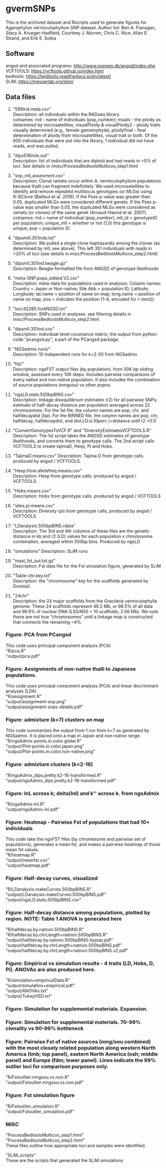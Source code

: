 # gvermSNPs

This is the archived dataset and Rscripts used to generate figures for Agarophyton vermiculophyllum SNP dataset. Author list: Ben A. Flanagan, Stacy A. Krueger-Hadfield, Courtney J. Murren, Chris C. Nice, Allan E. Strand, and Erik E. Sotka

## Software  
angsd and associated programs: http://www.popgen.dk/angsd/index.php  
VCFTOOLS: https://vcftools.github.io/index.html  
bedtools: https://bedtools.readthedocs.io/en/latest/  
SLiM: https://messerlab.org/slim/  

## Data files

1) "599ind.meta.csv"  
Description: all individuals within the RADseq library.  
colnames: ind - name of individuals (pop_number); msats	- the ploidy as determined by microsatellites; visualPloidy & visualPloidy2 - ploidy traits visually determined (e.g., female gametophyte); ploidyfinal - final determination of ploidy from microsatetllites, visual trait or both. Of the 600 individuals that were put into the library, 1 individual did not have reads, and was pulled. 

2) "dips516inds.out"  
Description: list of individuals that are diploid and had reads in >5% of loci. See details in /misc/ProcessBedtoolsMulticov_step1.html

3) "snp_mll_assesment.csv"  
Description: Clonal ramets occur within A. vermiculophyllum populations because thalli can fragment indefinitely. We used microsatellites to identify and remove repeated multilocus genotypes (or MLGs) using R::RClone (Bailleul et al. 2016). If the Psex p-value was greater than 0.05, duplicated MLGs were considered different genets. If the Psex p-value was smaller than 0.05, the duplicated MLGs were considered as ramets (or clones) of the same genet (Arnaud-Haond et al. 2007).  colnames: ind = name of individual (pop_number); mll_id = genotypeID per population; unique_mll = whether or not (1,0) this genotype is unique; pop = population ID

4) "dipsmill.351inds.txt"  
Description: We pulled a single clone haphazardly among the clones (as determined by mll; see above). This left 351 individuals with reads in >20% of loci (see details in misc/ProcessBedtoolsMulticov_step2.html)

5) "dipsmll.351ind.beagle.gz"  
Description: Beagle-formatted file from ANGSD of genotype likelihoods

6) "meta-SNP.pops_edited.V2.csv"  
Description: meta-data for populations used in analyses. Column names: Country = Japan or Non-native; Site Abb = population ID; Latitude; Longitude; lat.name = position of name on map; long.name = position of name on map; pos = indicates the position (1-4; encoded for r::text())

7) "loci.62285.forANGSD.txt"  
Description: SNPs used in analyses. see filtering details in misc/ProcessBedtoolsMulticov_step2.html

8) "dipsmll.351ind.cov"  
Description: individual-level covariance matrix; the output from python code "pcangsd.py", a part of the PCangsd package.

9) "NGSadmix.runs/"  
Description: 10 independent runs for k=2-20 from NGSadmix  

10) "fst/"  
Description: ngsFST output files (by population). from 50K bp sliding window, assessed every 10K steps. Includes pairwise comparisons of every native and non-native population. It also includes the combination of source populations (mngsou) vs other popns. 

11) "ngsLD.stats.500bpBINS.csv"    
Description: linkage disequilibrium estimates (r2) for all pairwise SNPs; estimate of half-decay distance per population averaged across 22 chromosomes. For the 1st file, the column names are pop, chr, and halfdecaydist (bp). For the BINNED file, the column names are pop, chr, halfdecay, halfdecaydist, and dist.LD.is.10perc (=distance until r2 <0.1)  

12) "ConvertGenotypesToVCF.R" and "DiversityEstimatesVCFTOOLS.R"  
Description: The 1st script takes the ANGSD estimates of genotype likelihoods, and converts them to genotype calls. The 2nd script calls VCFTOOLS to create tajimaD, Hexp, Pi and Hobs.

13) "TajimaD.means.csv" 
Description: Tajima D from genotype calls. produced by angsd / VCFTOOLS.  

14) "Hexp.from.allelefreq.means.csv"  
Description: Hexp from genotype calls. produced by angsd / VCFTOOLS.  

15) "Hobs.means.csv"  
Description: Hobs from genotype calls. produced by angsd / VCFTOOLS  

16) "sites.pi.means.csv"  
Description: Diversity (pi) from genotype calls, produced by angsd / VCFTOOLS  

17) "LDanalysis.500bpBINS.rdata"  
Description: The 3rd and 4th columns of these files are the genetic distance in kb and r2 (LD) values for each population x chromosome combination, averaged within 500bp bins. Produced by ngsLD  

18) "simulations" 
Description: SLiM runs  

19) "mast_fst_out.txt.gz"  
Description: Fst data file for the Fst simulation figure, generated by SLiM 

20) "Table-chr.key.txt"  
Description: the "chromosome" key for the scaffolds generated by Dovetail.  

21) "24chr"  
Description: the 24 major scaffolds from the Gracilaria vermiculophylla genome. These 24 scaffolds represent 46.2 Mb, or 96.5% of all data and 96.9% of nuclear DNA (L50/N50 = 10 scaffolds; 2.06 Mb). We note these are not true “chromosomes” until a linkage map is constructed that connects the remaining ~4%.  

### Figure: PCA from PCangsd
This code uses principal component analysis (PCA)  
"R/pca.R"  
"output/pca.pdf"  

### Figure: Assignments of non-native thalli to Japanese populations.  
This code uses principal component analysis (PCA) and linear discriminant analyses (LDA)  
"R/assignment.R"  
"output/assignment-snp.png"  
"output/assignment-snps-details.pdf"  

### Figure: admixture (k=7) clusters on map  
This code summarizes the output from 1 run from k=7 as generated by NGSadmix. It is placed onto a map in Japan and non-native range.  
"R/ngsAdmix-points.in.color.globe.R"  
"output/Plot-points.in.color.japan.png"  
"output/Plot-points.in.color.non-native.png"  

### Figure: admixture clusters (k=2-16)
"R/ngsAdmix_dips.pretty.k2-16-transformed.R"  
"output/ngsAdmix_dips.pretty.k2-16-transformed.pdf"  

### Figure: lnL across k; delta(lnl) and k'' across k. from ngsAdmix  
"R/ngsAdmix-lnl.R"  
"output/ngsAdmix-lnl.pdf"  

### Figure: Heatmap - Pairwise Fst of populations that had 10+ individuals  
This code take the ngsFST files (by chromesome and pairwise set of populations), generates a mean fst, and makes a pairwise heatmap of those mean fst values.  
"R/heatmap.R"  
"output/meanfst.csv"  
"output/heatmap.pdf"  

### Figure: Half-decay curves, visualized  
"R/LDanalysis.makeCurves.500bpBINS.R"  
"output/LDanalysis.makeCurves.500bpBINS.pdf"  
"output/ngsLD.stats.500bpBINS.csv"  

### Figure: Half-decay distance among populations, plotted by region. NOTE: Table 1 ANOVA is generated here  
"R/halfdecay.by.natnon.500bpBINS.R"  
"R/halfdecay.by.chrLength+natnon.500bpBINS.R"  
"output/halfdecay.by.natnon.500bpBINS-bypop.pdf"  
"output/halfdecay.by.chrLength+natnon.500bpBINS.pdf"  
"output/halfdecay.by.chrLength+natnon.500bpBINS.v2.pdf"  

### Figure: Empirical vs simulation results - 4 traits (LD, Hobs, D, Pi). ANOVAs are also produced here.   
"R/simulation+empiricalData.R"  
"output/simulation+empirical.pdf"  
"output/ANOVAs.txt"  
"output/TukeyHSD.txt"  

### Figure: Simulation for supplemental materials. Expansion.  

### Figure: Simulation for supplemental materials. 70-99% clonality vs 90-99% bottleneck  

### Figure: Pairwise Fst of native sources (mng/sou combined) with the most closely related population along western North America (tmb; top panel), eastern North America (osh; middle panel) and Europe (fdm; lower panel). Lines indicate the 99% outlier loci for comparison purposes only.    
"R/Fstoutlier.mngsou.vs.non.R"  
"output/Fstoutlier.mngsou.vs.non.pdf"  

### Figure: Fst simulation figure  
"R/Fstoutlier_simulation.R"  
"output/Fstoutlier_simulation.pdf"  

### MISC  
"ProcessBedtoolsMulticov_step1.html"  
"ProcessBedtoolsMulticov_step2.html"  
These files outline how appropriate loci and samples were identified.  

"SLiM_scripts"  
These are the scripts that generated the SLiM simulations  


 

